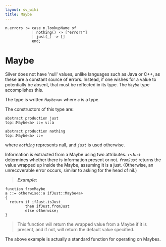 ```yaml
---
layout: sv_wiki
title: Maybe
---
```



```
n.errors := case n.lookupName of
            | nothing() -> ["error!"]
            | just(_) -> []
            end;
```

# Maybe

Silver does not have 'null' values, unlike languages such as Java or
C++, as these are a constant source of errors.  Instead,
if one wishes for a value to potentially be absent, that must be reflected in its
type.  The _`Maybe`_ type accomplishes this.

The type is written _`Maybe<a>`_ where _`a`_ is a type.

The constructors of this type are:
```
abstract production just
top::Maybe<a> ::= v::a

abstract production nothing
top::Maybe<a> ::=
```

where _`nothing`_ represents null, and _`just`_ is used otherwise.

Information is extracted from a Maybe using two attributes.  _`isJust`_
determines whether there is information present or not.  _`fromJust`_ returns
the value wrapped up inside the Maybe, assuming it is a just.  (Otherwise, an
unrecoverable error occurs, similar to asking for the head of nil.)

> _**Example:**_
```
function fromMaybe
a ::= otherwise::a ifJust::Maybe<a>
{
  return if ifJust.isJust
         then ifJust.fromJust
         else otherwise;
}
```
> This function will return the wrapped value from a Maybe if it is present, and if not, will return the default value specified.

The above example is actually a standard function for operating on Maybes.
